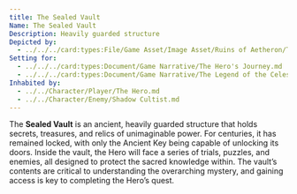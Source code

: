 ```yaml
---
title: The Sealed Vault
Name: The Sealed Vault
Description: Heavily guarded structure
Depicted by:
  - ../../../card:types:File/Game Asset/Image Asset/Ruins of Aetheron/The Sealed Vault.md
Setting for:
  - ../../../card:types:Document/Game Narrative/The Hero's Journey.md
  - ../../../card:types:Document/Game Narrative/The Legend of the Celestial Swords.md
Inhabited by:
  - ../../Character/Player/The Hero.md
  - ../../Character/Enemy/Shadow Cultist.md
---
```


The **Sealed Vault** is an ancient, heavily guarded structure that holds secrets, treasures, and relics of unimaginable power. For centuries, it has remained locked, with only the Ancient Key being capable of unlocking its doors. Inside the vault, the Hero will face a series of trials, puzzles, and enemies, all designed to protect the sacred knowledge within. The vault’s contents are critical to understanding the overarching mystery, and gaining access is key to completing the Hero’s quest.